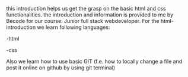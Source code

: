 this introduction helps us get the grasp on the basic html and css functionalities.
the introduction and information is provided to me by Becode for our course:
Junior full stack webdeveloper.
For the html-introduction we learn following languages:

-html

-css

Also we learn how to use basic GIT (f.e. how to locally change a file and post it online on github by using git terminal)
